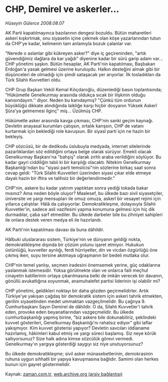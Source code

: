 # CHP, Demirel ve askerler...

*Hüseyin Gülerce 2008.08.07*

<tr><td class="metin" colspan="2" style="padding-top: 20px; padding-left: 5px; padding-right: 10px;">AK Parti kapatılmayınca bazılarının dengesi bozuldu. Bütün maharetleri askeri kışkırtmak, onu siyasetin içine çekmek olan köşe yazarlarından tutun da CHP'ye kadar, kelimenin tam anlamıyla bozuk çalanlar var.</td></tr><tr><td class="metin" colspan="2" style="padding-top: 20px; padding-left: 5px; padding-right: 10px;"><p>"Nerede o aslanlar gibi kükreyen asker?" diye iç geçireninden, "artık güvendiğimiz dağlara da kar yağdı" diyenine kadar bir sürü garip adam var... CHP yönetimi şaşkın. Bütün hesaplar, AK Parti'nin kapatılması, Başbakan Erdoğan'a yasak gelmesi üzerine kuruluydu. Halkın desteğini almak gibi bir düşünceleri de olmadığı için şimdi sataşacak yer arıyorlar. İlk tosladıkları da Türk Silahlı Kuvvetleri oldu.
<p>CHP Grup Başkan Vekili Kemal Kılıçdaroğlu, düzenlediği basın toplantısında; "Hükümetle Genelkurmay arasında oldukça sıcak bir ilişkinin olduğu kanısındayım.'' diyor. Neden bu kanıdaymış? "Çünkü tüm ordunun büyüklüğü dikkate alındığında laikliğe karşı hiçbir dosyanın Yüksek Askerî Şûra'ya gelmemesi ilginç" miş... Üzülmüş CHP.
<p>Hükümetle asker arasında kavga çıkması, CHP'nin sanki geçim kaynağı. Devletin anayasal kurumları çatışsın, ortalık karışsın, CHP de vatanı kurtarmak için beklediği role kavuşsun. Bir siyasî parti için ne hazin bir bekleyiş.
<p>CHP sözcüsü, bir de dedikodu üslubuyla medyada, internet sitelerinde pazarlıklardan söz edildiğini ortaya belge olarak sürüyor. Emekli olacak Genelkurmay Başkanı'na "bahşiş" olarak zırhlı araba verildiğini söylüyor. Bu kadar gayri ciddiliğin tabii ki bir karşılığı olacaktı. Nitekim Genelkurmay Başkanlığı'ndan bu "siyasi parti temsilcisi"nin sözlerine birkaç saat sonra cevap geldi: "Türk Silahlı Kuvvetleri üzerinden siyasi çıkar elde etmeye dayalı hazin bir iftira ve talihsiz bir değerlendirmedir."
<p>CHP'nin, askere bu kadar yatırım yaptıktan sonra yediği tokada bakar mısınız? Ama neden böyle oluyor? Maalesef, bu ülkede bazı sivil siyasetçiler, üniversite ve yargı mensupları ile omuz omuza, askerî bir vesayet rejimi için yıllarca çalıştılar. Hâlâ da çalışıyorlar. Demokratikleşme, dolayısıyla Silahlı Kuvvetler'in, sadece asli vazifesini yapma konumuna gelmesi için hiç dik durmadılar, çaba sarf etmediler. Bu ülkede darbeler bile bu zihniyet sahipleri ile onlara destek veren medya eli ile hazırlandı.
<p>AK Parti'nin kapatılması davası da buna dâhildir.
<p>Hâlbuki uluslararası sistem, Türkiye'nin ve dünyanın geldiği nokta, demokratikleşme dışında bir çözüm yolunu işaret etmiyor. Hukukun üstünlüğü, kuvvetler ayrılığı, ferdi hürriyetler, din ve vicdan özgürlüğü öne çıkmış iken, suyu tersine akıtmaya uğraşmanın bir bedeli mutlaka olur.
<p>CHP'nin temel yanlışı, seçmen iradesini önemsemek yerine, güç odaklarına yaslanmak istemesidir. Yoksa görülmekte olan ve onlarca faili meçhul cinayetin katillerinin ortaya çıkarılmasına belki de imkân verecek bir davanın, gönüllü avukatlığına soyunmak, anamuhalefet partisi liderinin işi olabilir mi?
<p>CHP yönetimi, geldikleri noktayı bir daha gözden geçirmelidirler. Artık Türkiye'ye yakışan çağdaş bir demokratik sistem için askeri tahrik etmekten, gerilim siyasetinden medet ummaktan vazgeçilmelidir. Bu çağrıya 9. Cumhurbaşkanı Sayın Demirel de dâhildir. O da, Silahlı Kuvvetler'i tahrik eden, provoke eden beyanatlarından vazgeçmelidir. Bu ülkede cumhurbaşkanlığı yapmış birine, "biz askere bile dokunabiliriz, şeklindeki kuvvet gösterileri, Genelkurmay Başkanlığı'nı rahatsız ediyor" gibi laflar yakışmıyor. Kim kuvvet gösterisi yapıyor? Devletin savcıları iddianame hazırlamış, hâkimleri kabul etmiş ve yargı süreci başlamış. Siz neye körük sallıyorsunuz? Size halk adına kimse sözcülük görevi vermedi. Genelkurmay'ın yargıya gösterdiği saygıyı siz niye unutuyorsunuz?
<p>Bu ülkede demokratikleşme; sivil asker münasebetlerinin, demokrasinin ruhuna uygun sıhhatli bir yapıya kavuşmasına bağlıdır. Samimi olan herkes bunun için gayret göstermelidir.<br/></p></p></p></p></p></p></p></p></p></p></td></tr>

Kaynak: [zaman.com.tr](http://zaman.com.tr/yazar.do?yazino=723217), [web.archive.org (arşiv bağlantısı)](http://web.archive.org/web/20081011042534/http://www.zaman.com.tr:80/yazar.do?yazino=723217)
